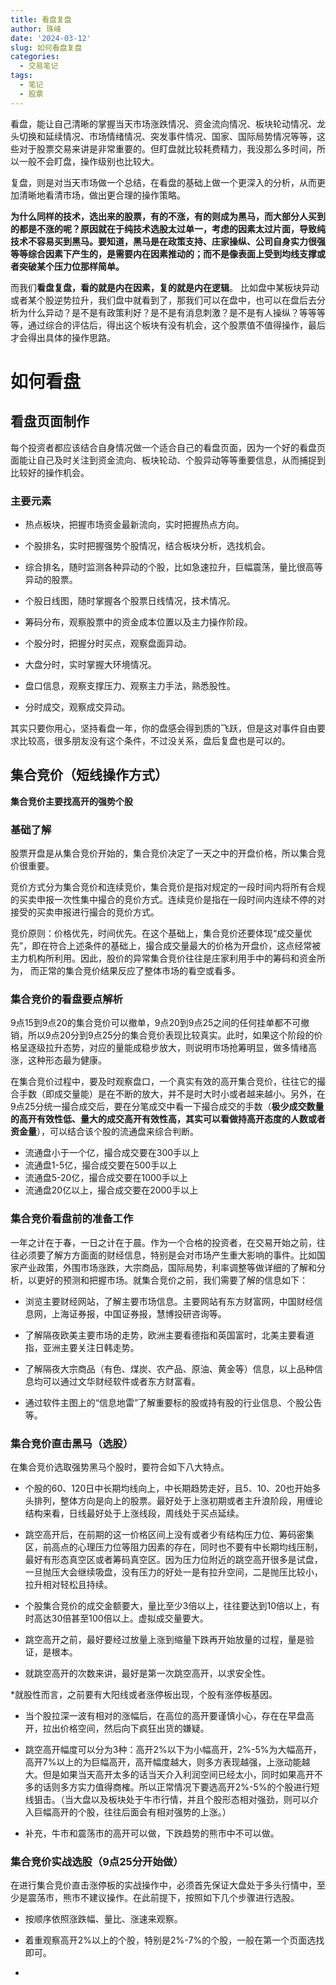 ```yaml
---
title: 看盘复盘
author: 珠峰
date: '2024-03-12'
slug: 如何看盘复盘
categories:
  - 交易笔记
tags:
  - 笔记
  - 股票
---
```


看盘，能让自己清晰的掌握当天市场涨跌情况、资金流向情况、板块轮动情况、龙头切换和延续情况、市场情绪情况、突发事件情况、国家、国际局势情况等等，这些对于股票交易来讲是非常重要的。但盯盘就比较耗费精力，我没那么多时间，所以一般不会盯盘，操作级别也比较大。

复盘，则是对当天市场做一个总结，在看盘的基础上做一个更深入的分析，从而更加清晰地看清市场，做出更合理的操作策略。

**为什么同样的技术，选出来的股票，有的不涨，有的则成为黑马，而大部分人买到的都是不涨的呢？原因就在于纯技术选股太过单一，考虑的因素太过片面，导致纯技术不容易买到黑马。要知道，黑马是在政策支持、庄家操纵、公司自身实力很强等等综合因素下产生的，是需要内在因素推动的；而不是像表面上受到均线支撑或者突破某个压力位那样简单。**

而我们**看盘复盘，看的就是内在因素，复的就是内在逻辑**。 比如盘中某板块异动或者某个股逆势拉升，我们盘中就看到了，那我们可以在盘中，也可以在盘后去分析为什么异动？是不是有政策利好？是不是有消息刺激？是不是有人操纵？等等等等，通过综合的评估后，得出这个板块有没有机会，这个股票值不值得操作，最后才会得出具体的操作思路。

# 如何看盘

## 看盘页面制作

每个投资者都应该结合自身情况做一个适合自己的看盘页面，因为一个好的看盘页面能让自己及时关注到资金流向、板块轮动、个股异动等等重要信息，从而捕捉到比较好的操作机会。

### 主要元素

* 热点板块，把握市场资金最新流向，实时把握热点方向。

* 个股排名，实时把握强势个股情况，结合板块分析，选找机会。

* 综合排名，随时监测各种异动的个股，比如急速拉升，巨幅震荡，量比很高等异动的股票。

* 个股日线图，随时掌握各个股票日线情况，技术情况。

* 筹码分布，观察股票中的资金成本位置以及主力操作阶段。

* 个股分时，把握分时买点，观察盘面异动。

* 大盘分时，实时掌握大环境情况。

* 盘口信息，观察支撑压力、观察主力手法，熟悉股性。

* 分时成交，观察成交异动。

其实只要你用心，坚持看盘一年，你的盘感会得到质的飞跃，但是这对事件自由要求比较高，很多朋友没有这个条件，不过没关系，盘后复盘也是可以的。

## 集合竞价（短线操作方式）

**集合竞价主要找高开的强势个股**

### 基础了解

股票开盘是从集合竞价开始的，集合竞价决定了一天之中的开盘价格，所以集合竞价很重要。

竞价方式分为集合竞价和连续竞价，集合竞价是指对规定的一段时间内将所有合规的买卖申报一次性集中撮合的竞价方式。连续竞价是指在一段时间内连续不停的对接受的买卖申报进行撮合的竞价方式。

竞价原则：价格优先，时间优先。在这个基础上，集合竞价还要体现“成交量优先”，即在符合上述条件的基础上，撮合成交量最大的价格为开盘价，这点经常被主力机构所利用。因此，股价的异常集合竞价往往是庄家利用手中的筹码和资金所为， 而正常的集合竞价结果反应了整体市场的看空或看多。

### 集合竞价的看盘要点解析

9点15到9点20的集合竞价可以撤单，9点20到9点25之间的任何挂单都不可撤销，所以9点20分到9点25分的集合竞价表现比较真实。此时，如果这个阶段的价格呈逐级拉升态势，对应的量能成稳步放大，则说明市场抢筹明显，做多情绪高涨，这种形态最为健康。

在集合竞价过程中，要及时观察盘口，一个真实有效的高开集合竞价，往往它的撮合手数（即成交量能）是在不断的放大，并不是时大时小或者越来越小。另外，在9点25分统一撮合成交后，要在分笔成交中看一下撮合成交的手数（**极少成交数量的高开有效性低、量大的成交高开有效性高，其实可以看做持高开态度的人数或者资金量**），可以结合该个股的流通盘来综合判断。

* 流通盘小于一个亿，撮合成交要在300手以上
* 流通盘1-5亿，撮合成交要在500手以上
* 流通盘5-20亿，撮合成交要在1000手以上
* 流通盘20亿以上，撮合成交要在2000手以上

### 集合竞价看盘前的准备工作

一年之计在于春，一日之计在于晨。作为一个合格的投资者，在交易开始之前，往往必须要了解方方面面的财经信息，特别是会对市场产生重大影响的事件。比如国家产业政策，外围市场涨跌，大宗商品，国际局势，利率调整等做详细的了解和分析，以更好的预测和把握市场。就集合竞价之前，我们需要了解的信息如下：

* 浏览主要财经网站，了解主要市场信息。主要网站有东方财富网，中国财经信息网，上海证券报，中国证券报，慧博投研咨询等。

* 了解隔夜欧美主要市场的走势，欧洲主要看德指和英国富时，北美主要看道指，亚洲主要关注日韩走势。

* 了解隔夜大宗商品（有色、煤炭、农产品、原油、黄金等）信息，以上品种信息均可以通过文华财经软件或者东方财富看。

* 通过软件主图上的“信息地雷”了解重要标的股或持有股的行业信息、个股公告等。

### 集合竞价直击黑马（选股）

在集合竞价选取强势黑马个股时，要符合如下八大特点。

* 个股的60、120日中长期均线向上，中长期趋势走好，且5、10、20也开始多头排列，整体方向是向上的股票。最好处于上涨初期或者主升浪阶段，用缠论结构来看，日线最好处于上涨线段，周线处于买点延续。

* 跳空高开后，在前期的这一价格区间上没有或者少有结构压力位、筹码密集区，前高点的心理压力位等阻力因素的存在，同时也不要有中长期均线压制，最好有形态真空区或者筹码真空区。因为压力位附近的跳空高开很多是试盘，一旦抛压大会继续吸盘，没有压力的好处一是有拉升空间，二是抛压比较小，拉升相对轻松且持续。

* 个股集合竞价的成交金额要大，量比至少3倍以上，往往要达到10倍以上，有时高达30倍甚至100倍以上。虚拟成交量要大。

* 跳空高开之前，最好要经过放量上涨到缩量下跌再开始放量的过程，量是验证，是根本。

* 就跳空高开的次数来讲，最好是第一次跳空高开，以求安全性。

*就股性而言，之前要有大阳线或者涨停板出现，个股有涨停板基因。

* 当个股拉深一波有相对的涨幅后，在高位的高开要谨慎小心，存在在早盘高开，拉出价格空间，然后向下疯狂出货的嫌疑。

* 跳空高开幅度可以分为3种：高开2%以下为小幅高开，2%-5%为大幅高开，高开7%以上的为巨幅高开，高开幅度越大，则多方表现越强，上涨动能越大。但是如果当天高开太多的话当天介入利润空间已经太小，同时如果高开不多的话则多方实力值得商榷。所以正常情况下要选高开2%-5%的个股进行短线狙击。（当大盘以及板块处于牛市行情，并且个股形态相对强劲，则可以介入巨幅高开的个股，往往后面会有相对强势的上涨。）

* 补充，牛市和震荡市的高开可以做，下跌趋势的熊市中不可以做。

### 集合竞价实战选股（9点25分开始做）

在进行集合竞价直击涨停板的实战操作中，必须首先保证大盘处于多头行情中，至少是震荡市，熊市不建议操作。在此前提下，按照如下几个步骤进行选股。

* 按顺序依照涨跌幅、量比、涨速来观察。

* 着重观察高开2%以上的个股，特别是2%-7%的个股，一般在第一个页面选找即可。

* 

